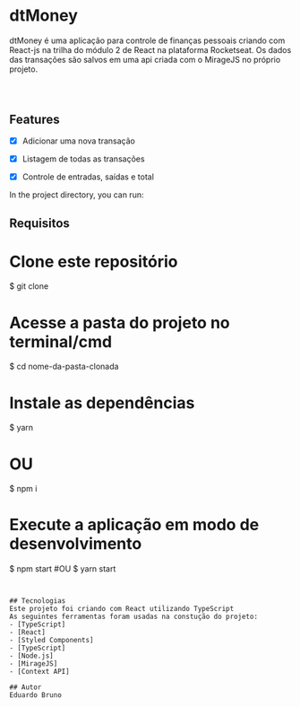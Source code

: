 # dtMoney

dtMoney é uma aplicação para controle de finanças pessoais criando com React-js na trilha do módulo 2 de React na plataforma Rocketseat. Os dados das transações são salvos em uma api criada com o MirageJS no próprio projeto.

<h1 align="center">
  <img alt="" title="" src="https://user-images.githubusercontent.com/47367373/229123439-5b788915-067a-47bf-ad9b-c581aa528274.gif"/>
</h1>


## Features
- [x] Adicionar uma nova transação
- [x] Listagem de todas as transações
- [x] Controle de entradas, saídas e total


In the project directory, you can run:

## Requisitos

# Clone este repositório
$ git clone

# Acesse a pasta do projeto no terminal/cmd
$ cd nome-da-pasta-clonada

# Instale as dependências
$ yarn
# OU
$ npm i

# Execute a aplicação em modo de desenvolvimento
$ npm start
#OU
$ yarn start
```


## Tecnologias
Este projeto foi criando com React utilizando TypeScript
As seguintes ferramentas foram usadas na constução do projeto:
- [TypeScript]
- [React]
- [Styled Components]
- [TypeScript]
- [Node.js]
- [MirageJS]
- [Context API]

## Autor
Eduardo Bruno
